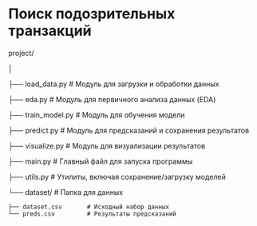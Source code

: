 # Поиск подозрительных транзакций


project/

│

├── load_data.py          # Модуль для загрузки и обработки данных

├── eda.py                # Модуль для первичного анализа данных (EDA)

├── train_model.py        # Модуль для обучения модели

├── predict.py            # Модуль для предсказаний и сохранения результатов

├── visualize.py          # Модуль для визуализации результатов

├── main.py               # Главный файл для запуска программы

├── utils.py              # Утилиты, включая сохранение/загрузку моделей

└── dataset/              # Папка для данных

    ├── dataset.csv       # Исходный набор данных
    └── preds.csv         # Результаты предсказаний

